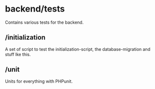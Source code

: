# backend/tests

Contains various tests for the backend.

## /initialization

A set of script to test the initialization-script, the database-migration and stuff lke this.

## /unit

Units for everything with PHPunit.